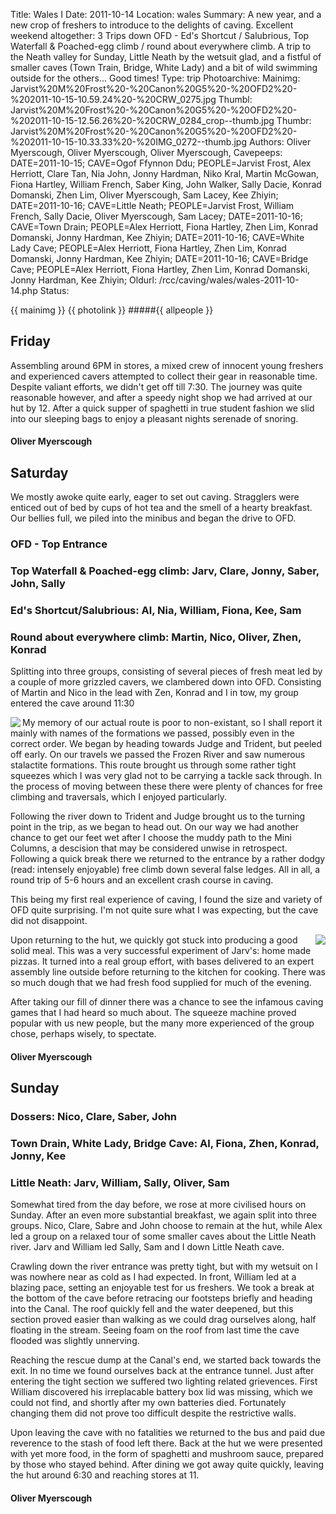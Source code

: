 Title: Wales I
Date: 2011-10-14
Location: wales
Summary: A new year, and a new crop of freshers to introduce to the delights of caving. Excellent weekend altogether: 3 Trips down OFD - Ed's Shortcut / Salubrious, Top Waterfall & Poached-egg climb / round about everywhere climb. A trip to the Neath valley for Sunday, Little Neath by the wetsuit glad, and a fistful of smaller caves (Town Train, Bridge, White Lady) and a bit of wild swimming outside for the others... Good times!
Type: trip
Photoarchive:
Mainimg: Jarvist%20M%20Frost%20-%20Canon%20G5%20-%20OFD2%20-%202011-10-15-10.59.24%20-%20CRW_0275.jpg
Thumbl: Jarvist%20M%20Frost%20-%20Canon%20G5%20-%20OFD2%20-%202011-10-15-12.56.26%20-%20CRW_0284_crop--thumb.jpg
Thumbr: Jarvist%20M%20Frost%20-%20Canon%20G5%20-%20OFD2%20-%202011-10-15-10.33.33%20-%20IMG_0272--thumb.jpg
Authors: Oliver Myerscough, Oliver Myerscough, Oliver Myerscough,
Cavepeeps: DATE=2011-10-15; CAVE=Ogof Ffynnon Ddu; PEOPLE=Jarvist Frost, Alex Herriott, Clare Tan, Nia John, Jonny Hardman, Niko Kral, Martin McGowan, Fiona Hartley, William French, Saber King, John Walker, Sally Dacie, Konrad Domanski, Zhen Lim, Oliver Myerscough, Sam Lacey, Kee Zhiyin;
           DATE=2011-10-16; CAVE=Little Neath; PEOPLE=Jarvist Frost, William French, Sally Dacie, Oliver Myerscough, Sam Lacey;
           DATE=2011-10-16; CAVE=Town Drain; PEOPLE=Alex Herriott, Fiona Hartley, Zhen Lim, Konrad Domanski, Jonny Hardman, Kee Zhiyin;
           DATE=2011-10-16; CAVE=White Lady Cave; PEOPLE=Alex Herriott, Fiona Hartley, Zhen Lim, Konrad Domanski, Jonny Hardman, Kee Zhiyin;
           DATE=2011-10-16; CAVE=Bridge Cave; PEOPLE=Alex Herriott, Fiona Hartley, Zhen Lim, Konrad Domanski, Jonny Hardman, Kee Zhiyin;
Oldurl: /rcc/caving/wales/wales-2011-10-14.php
Status:

{{ mainimg }}
{{ photolink }}
#####{{ allpeople }}

##  Friday

Assembling around 6PM in stores, a mixed crew of innocent young freshers and experienced cavers attempted to collect their gear in reasonable time. Despite valiant efforts, we didn't get off till 7:30. The journey was quite reasonable however, and after a speedy night shop we had arrived at our hut by 12. After a quick supper of spaghetti in true student fashion we slid into our sleeping bags to enjoy a pleasant nights serenade of snoring.

####  Oliver Myerscough

##  Saturday

We mostly awoke quite early, eager to set out caving. Stragglers were enticed out of bed by cups of hot tea and the smell of a hearty breakfast. Our bellies full, we piled into the minibus and began the drive to OFD.

###  OFD - Top Entrance

###  Top Waterfall &amp; Poached-egg climb: Jarv, Clare, Jonny, Saber, John, Sally

###  Ed's Shortcut/Salubrious: Al, Nia, William, Fiona, Kee, Sam

###  Round about everywhere climb: Martin, Nico, Oliver, Zhen, Konrad

Splitting into three groups, consisting of several pieces of fresh meat led by a couple of more grizzled cavers, we clambered down into OFD. Consisting of Martin and Nico in the lead with Zen, Konrad and I in tow, my group entered the cave around 11:30

<a href="/caving/photo_archive/trips/2011-10-14%20-%20wales/Jarvist%20M%20Frost%20-%20Canon%20G5%20-%20OFD2%20-%202011-10-15-11.28.32%20-%20CRW_0279_crop.html">
<img align="left" src="/caving/photo_archive/trips/2011-10-14%20-%20wales/Jarvist%20M%20Frost%20-%20Canon%20G5%20-%20OFD2%20-%202011-10-15-11.28.32%20-%20CRW_0279_crop--thumb.jpg">
</a>
My memory of our actual route is poor to non-existant, so I shall report it mainly with names of the formations we passed, possibly even in the correct order. We began by heading towards Judge and Trident, but peeled off early. On our travels we passed the Frozen River and saw numerous stalactite formations. This route brought us through some rather tight squeezes which I was very glad not to be carrying a tackle sack through. In the process of moving between these there were plenty of chances for free climbing and traversals, which I enjoyed particularly.

Following the river down to Trident and Judge brought us to the turning point in the trip, as we began to head out. On our way we had another chance to get our feet wet after I choose the muddy path to the Mini Columns, a descision that may be considered unwise in retrospect. Following a quick break there we returned to the entrance by a rather dodgy (read: intensely enjoyable) free climb down several false ledges. All in all, a round trip of 5-6 hours and an excellent crash course in caving.

This being my first real experience of caving, I found the size and variety of OFD quite surprising. I'm not quite sure what I was expecting, but the cave did not disappoint.

<a href="/caving/photo_archive/trips/2011-10-14%20-%20wales/Jarvist%20M%20Frost%20-%20Canon%20G5%20-%20OFD2%20-%202011-10-13-19.13.36%20-%20IMG_0270.html">
<img align="right" src="/caving/photo_archive/trips/2011-10-14%20-%20wales/Jarvist%20M%20Frost%20-%20Canon%20G5%20-%20OFD2%20-%202011-10-13-19.13.36%20-%20IMG_0270--thumb.jpg">
</a>
Upon returning to the hut, we quickly got stuck into producing a good solid meal. This was a very successful experiment of Jarv's: home made pizzas. It turned into a real group effort, with bases delivered to an expert assembly line outside before returning to the kitchen for cooking. There was so much dough that we had fresh food supplied for much of the evening.

After taking our fill of dinner there was a chance to see the infamous caving games that I had heard so much about. The squeeze machine proved popular with us new people, but the many more experienced of the group chose, perhaps wisely, to spectate.

####  Oliver Myerscough

##  Sunday

###  Dossers: Nico, Clare, Saber, John

###  Town Drain, White Lady, Bridge Cave: Al, Fiona, Zhen, Konrad, Jonny, Kee

###  Little Neath: Jarv, William, Sally, Oliver, Sam

Somewhat tired from the day before, we rose at more civilised hours on Sunday. After an even more substantial breakfast, we again split into three groups. Nico, Clare, Sabre and John choose to remain at the hut, while Alex led a group on a relaxed tour of some smaller caves about the Little Neath river. Jarv and William led Sally, Sam and I down Little Neath cave.

Crawling down the river entrance was pretty tight, but with my wetsuit on I was nowhere near as cold as I had expected. In front, William led at a blazing pace, setting an enjoyable test for us freshers. We took a break at the bottom of the cave before retracing our footsteps briefly and heading into the Canal. The roof quickly fell and the water deepened, but this section proved easier than walking as we could drag ourselves along, half floating in the stream. Seeing foam on the roof from last time the cave flooded was slightly unnerving.

Reaching the rescue dump at the Canal's end, we started back towards the exit. In no time we found ourselves back at the entrance tunnel. Just after entering the tight section we suffered two lighting related grievences. First William discovered his irreplacable battery box lid was missing, which we could not find, and shortly after my own batteries died. Fortunately changing them did not prove too difficult despite the restrictive walls.

Upon leaving the cave with no fatalities we returned to the bus and paid due reverence to the stash of food left there. Back at the hut we were presented with yet more food, in the form of spaghetti and mushroom sauce, prepared by those who stayed behind. After dining we got away quite quickly, leaving the hut around 6:30 and reaching stores at 11.

####  Oliver Myerscough
